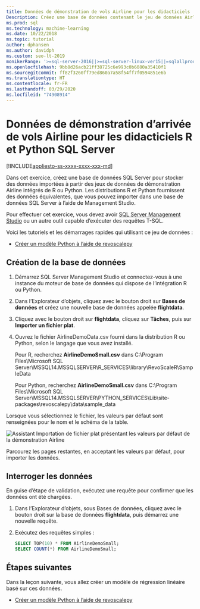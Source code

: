 ```yaml
---
title: Données de démonstration de vols Airline pour les didacticiels
Description: Créez une base de données contenant le jeu de données Airline à partir de R et Python. Ce jeu de données est utilisé dans les didacticiels R et Python pour SQL Server Machine Learning Services.
ms.prod: sql
ms.technology: machine-learning
ms.date: 10/22/2018
ms.topic: tutorial
author: dphansen
ms.author: davidph
ms.custom: seo-lt-2019
monikerRange: '>=sql-server-2016||>=sql-server-linux-ver15||=sqlallproducts-allversions'
ms.openlocfilehash: 9bb8d26acb21ff38725c6e993c0b6080a35410f1
ms.sourcegitcommit: ff82f3260ff79ed860a7a58f54ff7f0594851e6b
ms.translationtype: HT
ms.contentlocale: fr-FR
ms.lasthandoff: 03/29/2020
ms.locfileid: "74908914"
---
```

#  <a name="airline-flight-arrival-demo-data-for-sql-server-python-and-r-tutorials"></a>Données de démonstration d’arrivée de vols Airline pour les didacticiels R et Python SQL Server
[!INCLUDE[appliesto-ss-xxxx-xxxx-xxx-md](../../includes/appliesto-ss-xxxx-xxxx-xxx-md.md)]

Dans cet exercice, créez une base de données SQL Server pour stocker des données importées à partir des jeux de données de démonstration Airline intégrés de R ou Python. Les distributions R et Python fournissent des données équivalentes, que vous pouvez importer dans une base de données SQL Server à l’aide de Management Studio.

Pour effectuer cet exercice, vous devez avoir [SQL Server Management Studio](https://docs.microsoft.com/sql/ssms/download-sql-server-management-studio-ssms?view=sql-server-2017) ou un autre outil capable d’exécuter des requêtes T-SQL.

Voici les tutoriels et les démarrages rapides qui utilisant ce jeu de données :

+  [Créer un modèle Python à l’aide de revoscalepy](use-python-revoscalepy-to-create-model.md)

## <a name="create-the-database"></a>Création de la base de données

1. Démarrez SQL Server Management Studio et connectez-vous à une instance du moteur de base de données qui dispose de l’intégration R ou Python.  

2. Dans l’Explorateur d’objets, cliquez avec le bouton droit sur **Bases de données** et créez une nouvelle base de données appelée **flightdata**.

3. Cliquez avec le bouton droit sur **flightdata**, cliquez sur **Tâches**, puis sur **Importer un fichier plat**.

4. Ouvrez le fichier AirlineDemoData.csv fourni dans la distribution R ou Python, selon le langage que vous avez installé.

   Pour R, recherchez **AirlineDemoSmall.csv** dans C:\Program Files\Microsoft SQL Server\MSSQL14.MSSQLSERVER\R_SERVICES\library\RevoScaleR\SampleData
   
   Pour Python, recherchez **AirlineDemoSmall.csv** dans C:\Program Files\Microsoft SQL Server\MSSQL14.MSSQLSERVER\PYTHON_SERVICES\Lib\site-packages\revoscalepy\data\sample_data
  
Lorsque vous sélectionnez le fichier, les valeurs par défaut sont renseignées pour le nom et le schéma de la table.

  ![Assistant Importation de fichier plat présentant les valeurs par défaut de la démonstration Airline](media/import-airlinedemosmall.png)

Parcourez les pages restantes, en acceptant les valeurs par défaut, pour importer les données.


## <a name="query-the-data"></a>Interroger les données

En guise d’étape de validation, exécutez une requête pour confirmer que les données ont été chargées.

1. Dans l’Explorateur d’objets, sous Bases de données, cliquez avec le bouton droit sur la base de données **flightdata**, puis démarrez une nouvelle requête.

2. Exécutez des requêtes simples :

    ```sql
    SELECT TOP(10) * FROM AirlineDemoSmall;
    SELECT COUNT(*) FROM AirlineDemoSmall;
    ```

## <a name="next-steps"></a>Étapes suivantes

Dans la leçon suivante, vous allez créer un modèle de régression linéaire basé sur ces données.

+ [Créer un modèle Python à l’aide de revoscalepy](use-python-revoscalepy-to-create-model.md)
